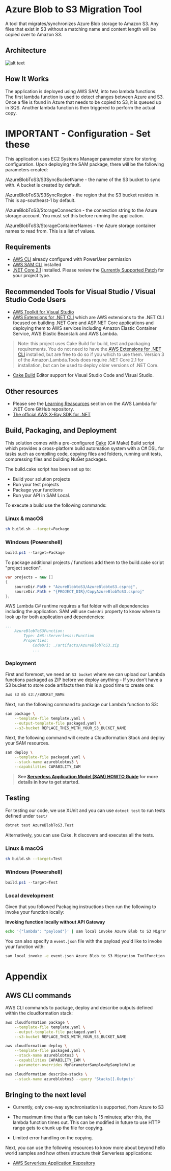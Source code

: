 # Azure Blob to S3 Migration Tool

A tool that migrates/synchronizes Azure Blob storage to Amazon S3. Any files that exist in S3 without a matching name and content length will be copied over to Amazon S3.

## Architecture

![alt text](https://raw.githubusercontent.com/RecursiveLoop/AzureBlobToS3/master/Diagram.PNG  "Diagram")

## How It Works

The application is deployed using AWS SAM, into two lambda functions. The first lambda function is used to detect changes between Azure and S3. Once a file is found in Azure that needs to be copied to S3, it is queued up in SQS. Another lambda function is then triggered to perform the actual copy.

# IMPORTANT - Configuration - Set these

This application uses EC2 Systems Manager parameter store for storing configuration. Upon deploying the SAM package, there will be the following parameters created:

/AzureBlobToS3/S3SyncBucketName - the name of the S3 bucket to sync with. A bucket is created by default.

/AzureBlobToS3/S3SyncRegion - the region that the S3 bucket resides in. This is ap-southeast-1 by default.

/AzureBlobToS3/StorageConnection - the connection string to the Azure storage account. You must set this before running the application.

/AzureBlobToS3/StorageContainerNames - the Azure storage container names to read from. This is a list of values.

## Requirements

* [AWS CLI](https://aws.amazon.com/cli/) already configured with PowerUser permission
* [AWS SAM CLI](https://github.com/awslabs/aws-sam-local) installed
* [.NET Core 2.1](https://www.microsoft.com/net/download/) installed. Please review the [Currently Supported Patch](https://github.com/aws/aws-lambda-dotnet#version-status) for your project type.


## Recommended Tools for Visual Studio / Visual Studio Code Users

* [AWS Toolkit for Visual Studio](https://aws.amazon.com/visualstudio/)
* [AWS Extensions for .NET CLI](https://github.com/aws/aws-extensions-for-dotnet-cli) which are AWS extensions to the .NET CLI focused on building .NET Core and ASP.NET Core applications and deploying them to AWS services including Amazon Elastic Container Service, AWS Elastic Beanstalk and AWS Lambda.

> Note: this project uses Cake Build for build, test and packaging requirements. You do not need to have the [AWS Extensions for .NET CLI](https://github.com/aws/aws-extensions-for-dotnet-cli) installed, but are free to do so if you which to use them. Version 3 of the Amazon.Lambda.Tools does require .NET Core 2.1 for installation, but can be used to deploy older versions of .NET Core.

* [Cake Build](https://cakebuild.net/docs/editors/) Editor support for Visual Studio Code and Visual Studio.

## Other resources

* Please see the [Learning Reasources](https://github.com/aws/aws-lambda-dotnet#learning-resources) section on the AWS Lambda for .NET Core GitHub repository.
* [The official AWS X-Ray SDK for .NET](https://github.com/aws/aws-xray-sdk-dotnet)

## Build, Packaging, and Deployment
This solution comes with a pre-configured [Cake](https://cakebuild.net/)  (C# Make) Build script which provides a cross-platform build automation system with a C# DSL for tasks such as compiling code, copying files and folders, running unit tests, compressing files and building NuGet packages.

The build.cake script has been set up to:

* Build your solution projects
* Run your test projects
* Package your functions
* Run your API in SAM Local.

To execute a build use the following commands:

### Linux & macOS

```bash
sh build.sh --target=Package
```

### Windows (Powershell)

```powershell
build.ps1 --target=Package
```

To package additional projects / functions add them to the build.cake script "project section".

```csharp
var projects = new []
{
    sourceDir.Path + "AzureBlobtoS3/AzureBlobtoS3.csproj",
    sourceDir.Path + "{PROJECT_DIR}/CopyAzureBlobToS3.csproj"
};
```

AWS Lambda C# runtime requires a flat folder with all dependencies including the application. SAM will use `CodeUri` property to know where to look up for both application and dependencies:

```yaml
...
    AzureBlobToS3Function:
        Type: AWS::Serverless::Function
        Properties:
            CodeUri: ./artifacts/AzureBlobToS3.zip
            ...
```

### Deployment

First and foremost, we need an `S3 bucket` where we can upload our Lambda functions packaged as ZIP before we deploy anything - If you don't have a S3 bucket to store code artifacts then this is a good time to create one:

```bash
aws s3 mb s3://BUCKET_NAME
```

Next, run the following command to package our Lambda function to S3:

```bash
sam package \
    --template-file template.yaml \
    --output-template-file packaged.yaml \
    --s3-bucket REPLACE_THIS_WITH_YOUR_S3_BUCKET_NAME
```

Next, the following command will create a Cloudformation Stack and deploy your SAM resources.

```bash
sam deploy \
    --template-file packaged.yaml \
    --stack-name azureblobtos3 \
    --capabilities CAPABILITY_IAM
```

> **See [Serverless Application Model (SAM) HOWTO Guide](https://github.com/awslabs/serverless-application-model/blob/master/HOWTO.md) for more details in how to get started.**



## Testing

For testing our code, we use XUnit and you can use `dotnet test` to run tests defined under `test/`

```bash
dotnet test AzureBlobToS3.Test
```

Alternatively, you can use Cake. It discovers and executes all the tests.

### Linux & macOS

```bash
sh build.sh --target=Test
```

### Windows (Powershell)

```powershell
build.ps1 --target=Test
```

### Local development

Given that you followed Packaging instructions then run the following to invoke your function locally:


**Invoking function locally without API Gateway**

```bash
echo '{"lambda": "payload"}' | sam local invoke Azure Blob to S3 Migration ToolFunction
```

You can also specify a `event.json` file with the payload you'd like to invoke your function with:

```bash
sam local invoke -e event.json Azure Blob to S3 Migration ToolFunction
```


# Appendix

## AWS CLI commands

AWS CLI commands to package, deploy and describe outputs defined within the cloudformation stack:

```bash
aws cloudformation package \
    --template-file template.yaml \
    --output-template-file packaged.yaml \
    --s3-bucket REPLACE_THIS_WITH_YOUR_S3_BUCKET_NAME

aws cloudformation deploy \
    --template-file packaged.yaml \
    --stack-name azureblobtos3 \
    --capabilities CAPABILITY_IAM \
    --parameter-overrides MyParameterSample=MySampleValue

aws cloudformation describe-stacks \
    --stack-name azureblobtos3 --query 'Stacks[].Outputs'
```

## Bringing to the next level

* Currently, only one-way synchronisation is supported, from Azure to S3

* The maximum time that a file can take is 15 minutes; after this, the lambda function times out. This can be modified in future to use HTTP range gets to chunk up the file for copying.

* Limited error handling on the copying.

Next, you can use the following resources to know more about beyond hello world samples and how others structure their Serverless applications:

* [AWS Serverless Application Repository](https://aws.amazon.com/serverless/serverlessrepo/)